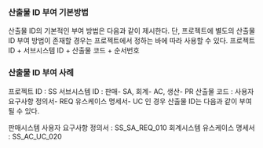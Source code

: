 ### 산출물 ID 부여 기본방법
산출물 ID의 기본적인 부여 방법은 다음과 같이 제시한다.
단, 프로젝트에 별도의 산출물 ID 부여 방법이 존재할 경우는 프로젝트에서 정하는 바에 따라 사용할 수 있다.
프로젝트 ID + 서브시스템 ID + 산출물 코드 + 순서번호

### 산출물 ID 부여 사례
프로젝트 ID : SS
서브시스템 ID : 판매- SA, 회계- AC, 생산- PR
산출물 코드 : 사용자 요구사항 정의서- REQ
유스케이스 명세서- UC 인 경우 산출물 ID는 다음과 같이 부여될 수 있다.

판매시스템 사용자 요구사항 정의서 : SS_SA_REQ_010
회계시스템 유스케이스 명세서 : SS_AC_UC_020